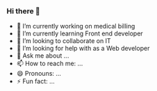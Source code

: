 ### Hi there 👋
- 🔭 I’m currently working on medical billing
- 🌱 I’m currently learning Front end developer
- 👯 I’m looking to collaborate on IT
- 🤔 I’m looking for help with as a Web developer
- 💬 Ask me about ...
- 📫 How to reach me: ...
- 😄 Pronouns: ...
- ⚡ Fun fact: ...
<!--
**BalasubramaniSD/balasubramanisd** is a ✨ _special_ ✨ repository because its `README.md` (this file) appears on your GitHub profile.

Here are some ideas to get you started:

- 
-->
